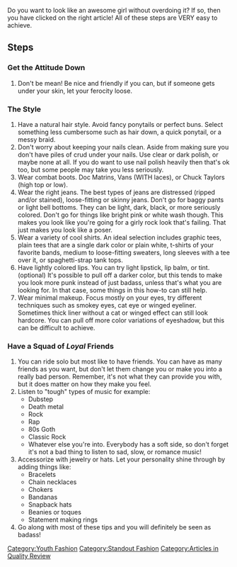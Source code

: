 Do you want to look like an awesome girl without overdoing it? If so,
then you have clicked on the right article! All of these steps are VERY
easy to achieve.

## Steps

### Get the Attitude Down

1.  Don't be mean! Be nice and friendly if you can, but if someone gets
    under your skin, let your ferocity loose.

### The Style

1.  Have a natural hair style. Avoid fancy ponytails or perfect buns.
    Select something less cumbersome such as hair down, a quick
    ponytail, or a messy braid.
2.  Don't worry about keeping your nails clean. Aside from making sure
    you don't have piles of crud under your nails. Use clear or dark
    polish, or maybe none at all. If you do want to use nail polish
    heavily then that's ok too, but some people may take you less
    seriously.
3.  Wear combat boots. Doc Matrins, Vans (WITH laces), or Chuck Taylors
    (high top or low).
4.  Wear the right jeans. The best types of jeans are distressed (ripped
    and/or stained), loose-fitting or skinny jeans. Don't go for baggy
    pants or light bell bottoms. They can be light, dark, black, or more
    seriously colored. Don't go for things like bright pink or white
    wash though. This makes you look like you're going for a girly rock
    look that's failing. That just makes you look like a poser.
5.  Wear a variety of cool shirts. An ideal selection includes graphic
    tees, plain tees that are a single dark color or plain white,
    t-shirts of your favorite bands, medium to loose-fitting sweaters,
    long sleeves with a tee over it, or spaghetti-strap tank tops.
6.  Have lightly colored lips. You can try light lipstick, lip balm, or
    tint. (optional) It's possible to pull off a darker color, but this
    tends to make you look more punk instead of just badass, unless
    that's what you are looking for. In that case, some things in this
    how-to can still help.
7.  Wear minimal makeup. Focus mostly on your eyes, try different
    techniques such as smokey eyes, cat eye or winged eyeliner.
    Sometimes thick liner without a cat or winged effect can still look
    hardcore. You can pull off more color variations of eyeshadow, but
    this can be difficult to achieve.

### Have a Squad of *Loyal* Friends

1.  You can ride solo but most like to have friends. You can have as
    many friends as you want, but don't let them change you or make you
    into a really bad person. Remember, it's not what they can provide
    you with, but it does matter on how they make you feel.
2.  Listen to "tough" types of music for example:
    -   Dubstep
    -   Death metal
    -   Rock
    -   Rap
    -   80s Goth
    -   Classic Rock
    -   Whatever else you're into. Everybody has a soft side, so don't
        forget it's not a bad thing to listen to sad, slow, or romance
        music!
3.  Accessorize with jewelry or hats. Let your personality shine through
    by adding things like:
    -   Bracelets
    -   Chain necklaces
    -   Chokers
    -   Bandanas
    -   Snapback hats
    -   Beanies or toques
    -   Statement making rings
4.  Go along with most of these tips and you will definitely be seen as
    badass!

[Category:Youth Fashion](Category:Youth_Fashion "wikilink")
[Category:Standout Fashion](Category:Standout_Fashion "wikilink")
[Category:Articles in Quality
Review](Category:Articles_in_Quality_Review "wikilink")